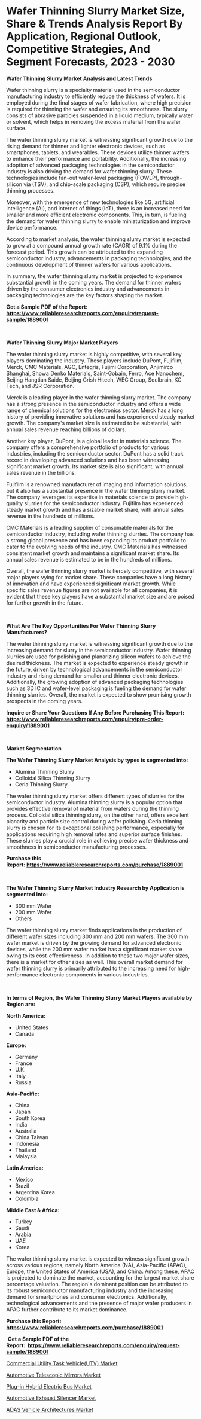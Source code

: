 <p><h1>Wafer Thinning Slurry Market Size, Share & Trends Analysis Report By Application, Regional Outlook, Competitive Strategies, And Segment Forecasts, 2023 - 2030</h1></p><p><strong>Wafer Thinning Slurry Market Analysis and Latest Trends</strong></p>
<p><p>Wafer thinning slurry is a specialty material used in the semiconductor manufacturing industry to efficiently reduce the thickness of wafers. It is employed during the final stages of wafer fabrication, where high precision is required for thinning the wafer and ensuring its smoothness. The slurry consists of abrasive particles suspended in a liquid medium, typically water or solvent, which helps in removing the excess material from the wafer surface.</p><p>The wafer thinning slurry market is witnessing significant growth due to the rising demand for thinner and lighter electronic devices, such as smartphones, tablets, and wearables. These devices utilize thinner wafers to enhance their performance and portability. Additionally, the increasing adoption of advanced packaging technologies in the semiconductor industry is also driving the demand for wafer thinning slurry. These technologies include fan-out wafer-level packaging (FOWLP), through-silicon via (TSV), and chip-scale packaging (CSP), which require precise thinning processes.</p><p>Moreover, with the emergence of new technologies like 5G, artificial intelligence (AI), and internet of things (IoT), there is an increased need for smaller and more efficient electronic components. This, in turn, is fueling the demand for wafer thinning slurry to enable miniaturization and improve device performance.</p><p>According to market analysis, the wafer thinning slurry market is expected to grow at a compound annual growth rate (CAGR) of 9.1% during the forecast period. This growth can be attributed to the expanding semiconductor industry, advancements in packaging technologies, and the continuous development of thinner wafers for various applications.</p><p>In summary, the wafer thinning slurry market is projected to experience substantial growth in the coming years. The demand for thinner wafers driven by the consumer electronics industry and advancements in packaging technologies are the key factors shaping the market.</p></p>
<p><strong>Get a Sample PDF of the Report:&nbsp; <a href="https://www.reliableresearchreports.com/enquiry/request-sample/1889001">https://www.reliableresearchreports.com/enquiry/request-sample/1889001</a></strong></p>
<p>&nbsp;</p>
<p><strong>Wafer Thinning Slurry Major Market Players</strong></p>
<p><p>The wafer thinning slurry market is highly competitive, with several key players dominating the industry. These players include DuPont, Fujifilm, Merck, CMC Materials, AGC, Entegris, Fujimi Corporation, Anjimirco Shanghai, Showa Denko Materials, Saint-Gobain, Ferro, Ace Nanochem, Beijing Hangtian Saide, Beijing Grish Hitech, WEC Group, Soulbrain, KC Tech, and JSR Corporation.</p><p>Merck is a leading player in the wafer thinning slurry market. The company has a strong presence in the semiconductor industry and offers a wide range of chemical solutions for the electronics sector. Merck has a long history of providing innovative solutions and has experienced steady market growth. The company's market size is estimated to be substantial, with annual sales revenue reaching billions of dollars.</p><p>Another key player, DuPont, is a global leader in materials science. The company offers a comprehensive portfolio of products for various industries, including the semiconductor sector. DuPont has a solid track record in developing advanced solutions and has been witnessing significant market growth. Its market size is also significant, with annual sales revenue in the billions.</p><p>Fujifilm is a renowned manufacturer of imaging and information solutions, but it also has a substantial presence in the wafer thinning slurry market. The company leverages its expertise in materials science to provide high-quality slurries for the semiconductor industry. Fujifilm has experienced steady market growth and has a sizable market share, with annual sales revenue in the hundreds of millions.</p><p>CMC Materials is a leading supplier of consumable materials for the semiconductor industry, including wafer thinning slurries. The company has a strong global presence and has been expanding its product portfolio to cater to the evolving needs of the industry. CMC Materials has witnessed consistent market growth and maintains a significant market share. Its annual sales revenue is estimated to be in the hundreds of millions.</p><p>Overall, the wafer thinning slurry market is fiercely competitive, with several major players vying for market share. These companies have a long history of innovation and have experienced significant market growth. While specific sales revenue figures are not available for all companies, it is evident that these key players have a substantial market size and are poised for further growth in the future.</p></p>
<p>&nbsp;</p>
<p><strong>What Are The Key Opportunities For Wafer Thinning Slurry Manufacturers?</strong></p>
<p><p>The wafer thinning slurry market is witnessing significant growth due to the increasing demand for slurry in the semiconductor industry. Wafer thinning slurries are used for polishing and planarizing silicon wafers to achieve the desired thickness. The market is expected to experience steady growth in the future, driven by technological advancements in the semiconductor industry and rising demand for smaller and thinner electronic devices. Additionally, the growing adoption of advanced packaging technologies such as 3D IC and wafer-level packaging is fueling the demand for wafer thinning slurries. Overall, the market is expected to show promising growth prospects in the coming years.</p></p>
<p><strong>Inquire or Share Your Questions If Any Before Purchasing This Report: <a href="https://www.reliableresearchreports.com/enquiry/pre-order-enquiry/1889001">https://www.reliableresearchreports.com/enquiry/pre-order-enquiry/1889001</a></strong></p>
<p>&nbsp;</p>
<p><strong>Market Segmentation</strong></p>
<p><strong>The Wafer Thinning Slurry Market Analysis by types is segmented into:</strong></p>
<p><ul><li>Alumina Thinning Slurry</li><li>Colloidal Silica Thinning Slurry</li><li>Ceria Thinning Slurry</li></ul></p>
<p><p>The wafer thinning slurry market offers different types of slurries for the semiconductor industry. Alumina thinning slurry is a popular option that provides effective removal of material from wafers during the thinning process. Colloidal silica thinning slurry, on the other hand, offers excellent planarity and particle size control during wafer polishing. Ceria thinning slurry is chosen for its exceptional polishing performance, especially for applications requiring high removal rates and superior surface finishes. These slurries play a crucial role in achieving precise wafer thickness and smoothness in semiconductor manufacturing processes.</p></p>
<p><strong>Purchase this Report:&nbsp;<a href="https://www.reliableresearchreports.com/purchase/1889001">https://www.reliableresearchreports.com/purchase/1889001</a></strong></p>
<p>&nbsp;</p>
<p><strong>The Wafer Thinning Slurry Market Industry Research by Application is segmented into:</strong></p>
<p><ul><li>300 mm Wafer</li><li>200 mm Wafer</li><li>Others</li></ul></p>
<p><p>The wafer thinning slurry market finds applications in the production of different wafer sizes including 300 mm and 200 mm wafers. The 300 mm wafer market is driven by the growing demand for advanced electronic devices, while the 200 mm wafer market has a significant market share owing to its cost-effectiveness. In addition to these two major wafer sizes, there is a market for other sizes as well. This overall market demand for wafer thinning slurry is primarily attributed to the increasing need for high-performance electronic components in various industries.</p></p>
<p>&nbsp;</p>
<p><strong>In terms of Region, the Wafer Thinning Slurry Market Players available by Region are:</strong></p>
<p>
    <p> <strong> North America: </strong>
        <ul>
            <li>United States</li>
            <li>Canada</li>
        </ul>
        </p> 
    <p> <strong> Europe: </strong>
        <ul>
            <li>Germany</li>
            <li>France</li>
            <li>U.K.</li>
            <li>Italy</li>
            <li>Russia</li>
        </ul>
        </p> 
    <p> <strong> Asia-Pacific: </strong>
        <ul>
            <li>China</li>
            <li>Japan</li>
            <li>South Korea</li>
            <li>India</li>
            <li>Australia</li>
            <li>China Taiwan</li>
            <li>Indonesia</li>
            <li>Thailand</li>
            <li>Malaysia</li>
        </ul>
        </p> 
    <p> <strong> Latin America: </strong>
        <ul>
            <li>Mexico</li>
            <li>Brazil</li>
            <li>Argentina Korea</li>
            <li>Colombia</li>
        </ul>
        </p> 
    <p> <strong> Middle East & Africa: </strong>
        <ul>
            <li>Turkey</li>
            <li>Saudi</li>
            <li>Arabia</li>
            <li>UAE</li>
            <li>Korea</li>
        </ul>
    </p>
    </p>
<p><p>The wafer thinning slurry market is expected to witness significant growth across various regions, namely North America (NA), Asia-Pacific (APAC), Europe, the United States of America (USA), and China. Among these, APAC is projected to dominate the market, accounting for the largest market share percentage valuation. The region's dominant position can be attributed to its robust semiconductor manufacturing industry and the increasing demand for smartphones and consumer electronics. Additionally, technological advancements and the presence of major wafer producers in APAC further contribute to its market dominance.</p></p>
<p><strong>Purchase this Report: <a href="https://www.reliableresearchreports.com/purchase/1889001">https://www.reliableresearchreports.com/purchase/1889001</a></strong></p>
<p>&nbsp;<strong>Get a Sample PDF of the Report:&nbsp;&nbsp;<a href="https://www.reliableresearchreports.com/enquiry/request-sample/1889001">https://www.reliableresearchreports.com/enquiry/request-sample/1889001</a></strong></p>
<p><strong></strong></p>
<p><p><a href="https://medium.com/@bank.build.unity/commercial-utility-task-vehicle-utv-market-size-and-market-trends-complete-industry-overview-13e0a470b75c">Commercial Utility Task Vehicle(UTV) Market</a></p><p><a href="https://medium.com/@flee.calm.mark/automotive-telescopic-mirrors-market-size-reveals-the-best-marketing-channels-in-global-industry-4142c7c321dc">Automotive Telescopic Mirrors Market</a></p><p><a href="https://medium.com/@melt.scale.beast/decoding-plug-in-hybrid-electric-bus-market-metrics-market-share-trends-and-growth-patterns-bcea81b2504b">Plug-in Hybrid Electric Bus Market</a></p><p><a href="https://medium.com/@earn.only.flood/automotive-exhaust-silencer-market-competitive-analysis-market-trends-and-forecast-to-2030-e8c6f0b8a04f">Automotive Exhaust Silencer Market</a></p><p><a href="https://medium.com/@fire.honor.safe/adas-vehicle-architectures-market-focuses-on-market-share-size-and-projected-forecast-till-2030-a6bd4c0efb99">ADAS Vehicle Architectures Market</a></p></p>